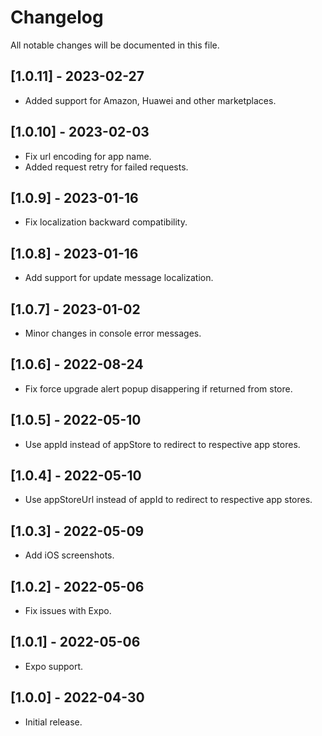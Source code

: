 # Changelog

All notable changes will be documented in this file.

## [1.0.11] - 2023-02-27

* Added support for Amazon, Huawei and other marketplaces.

## [1.0.10] - 2023-02-03

* Fix url encoding for app name.
* Added request retry for failed requests.

## [1.0.9] - 2023-01-16

* Fix localization backward compatibility.

## [1.0.8] - 2023-01-16

* Add support for update message localization.

## [1.0.7] - 2023-01-02

* Minor changes in console error messages.

## [1.0.6] - 2022-08-24

* Fix force upgrade alert popup disappering if returned from store.

## [1.0.5] - 2022-05-10

* Use appId instead of appStore to redirect to respective app stores.
## [1.0.4] - 2022-05-10

* Use appStoreUrl instead of appId to redirect to respective app stores.
## [1.0.3] - 2022-05-09

* Add iOS screenshots.
## [1.0.2] - 2022-05-06

* Fix issues with Expo.
## [1.0.1] - 2022-05-06

* Expo support.
## [1.0.0] - 2022-04-30

* Initial release.
